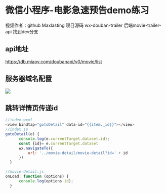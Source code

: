 # 微信小程序-电影急速预告demo练习

视频作者：github Maxlasting  项目源码 wx-douban-trailer  后端movie-trailer-api 找到dev分支

## api地址

https://db.miaov.com/doubanapi/v0/movie/list



## 服务器域名配置

![](C:\Users\15996\Desktop\ImageGithubToMarkdown\2018-07-24_162935.png)



## 跳转详情页传递id

```javascript
//index.wxml
<view bindtap="gotoDetail" data-id="{{item._id}}"></view>
//index.js
gotoDetail(e) {
      console.log(e.currentTarget.dataset.id);
      const {id}= e.currentTarget.dataset
      wx.navigateTo({
          url: '../movie-detail/movie-detail?id=' + id
      })
  }
  
//movie-detail.js
onLoad: function (options) {
      console.log(options.id);
  }
```


